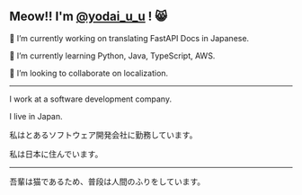 ## Meow!! I'm [@yodai_u_u](https://x.com/yoda_i_u_u) ! 😸

🔭 I’m currently working on translating FastAPI Docs in Japanese.

🌱 I’m currently learning Python, Java, TypeScript, AWS.

👯 I’m looking to collaborate on localization.

---

I work at a software development company.

I live in Japan.

私はとあるソフトウェア開発会社に勤務しています。

私は日本に住んでいます。

---

吾輩は猫であるため、普段は人間のふりをしています。

<!--
**yodai-yodai/yodai-yodai** is a ✨ _special_ ✨ repository because its `README.md` (this file) appears on your GitHub profile.

Here are some ideas to get you started:

- 🔭 I’m currently working on ...
- 🌱 I’m currently learning ...
- 👯 I’m looking to collaborate on ...
- 🤔 I’m looking for help with ...
- 💬 Ask me about ...
- 📫 How to reach me: ...
- 😄 Pronouns: ...
- ⚡ Fun fact: ...
-->
